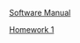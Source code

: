 [Software Manual](https://ammonhepworth.github.io/MATH4610/manual)

[Homework 1](https://ammonhepworth.github.io/MATH4610/hw1)

